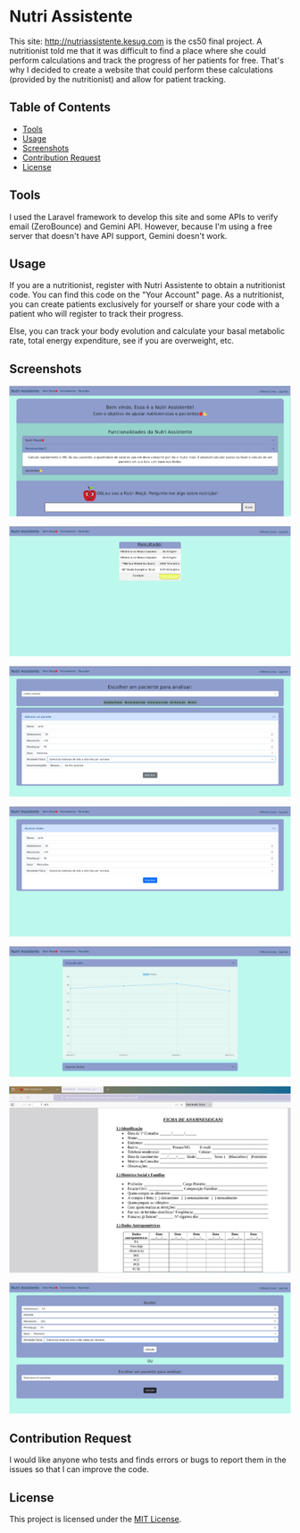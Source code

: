 # Nutri Assistente

This site: http://nutriassistente.kesug.com is the cs50 final project.
A nutritionist told me that it was difficult to find a place where she could perform calculations and track the progress of her patients for free. That's why I decided to create a website that could perform these calculations (provided by the nutritionist) and allow for patient tracking.

## Table of Contents

-   [Tools](#tools)
-   [Usage](#usage)
-   [Screenshots](#screenshots)
-   [Contribution Request](#contributionrequest)
-   [License](#license)

## Tools

I used the Laravel framework to develop this site and some APIs to verify email (ZeroBounce) and Gemini API. However, because I'm using a free server that doesn't have API support, Gemini doesn't work.

## Usage

If you are a nutritionist, register with Nutri Assistente to obtain a nutritionist code. You can find this code on the "Your Account" page. As a nutritionist, you can create patients exclusively for yourself or share your code with a patient who will register to track their progress.

Else, you can track your body evolution and calculate your basal metabolic rate, total energy expenditure, see if you are overweight, etc.

## Screenshots

![Homepage Screenshot](images/im1.png)

![Result Screenshot](images/im2.png)

![Patients Screenshot](images/im4.png)

![Update Screenshot](images/im5.png)

![Evolution Screenshot](images/im6.png)

![Anamnesia Screenshot](images/im7.png)

![standalone Screenshot](images/im9.png)

## Contribution Request

I would like anyone who tests and finds errors or bugs to report them in the issues so that I can improve the code.

## License

This project is licensed under the [MIT License](LICENSE.md).
